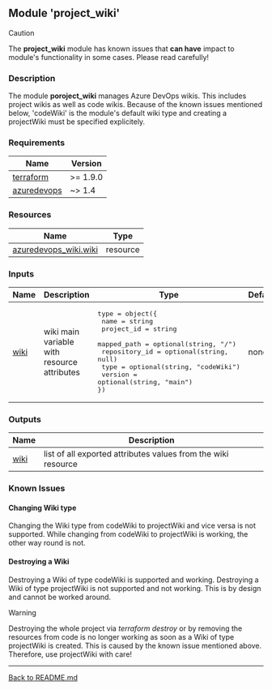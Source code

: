 ## Module 'project_wiki'

> [!CAUTION]
> The **project_wiki** module has known issues that **can have** impact to module's functionality in some cases. Please read carefully!  

### Description

The module **poroject_wiki** manages Azure DevOps wikis. This includes project wikis as well as code wikis. Because of the known issues mentioned below, 'codeWiki' is the module's default wiki type and creating a projectWiki must be specified explicitely.  

### Requirements

| Name | Version |
|------|---------|
| <a name="requirement_terraform"></a> [terraform](#requirement\_terraform) | >= 1.9.0 |
| <a name="requirement_azuredevops"></a> [azuredevops](#requirement\_azuredevops) | ~> 1.4 |

### Resources

| Name | Type |
|------|------|
| [azuredevops_wiki.wiki](https://registry.terraform.io/providers/microsoft/azuredevops/latest/docs/resources/wiki) | resource |

### Inputs

| Name | Description | Type | Default | Required |
|------|-------------|------|---------|:--------:|
| <a name="input_wiki"></a> [wiki](#input\_wiki) | wiki main variable with resource attributes | <pre>type = object({<br>  name = string<br>  project_id = string<br>  mapped_path = optional(string, "/")<br>  repository_id = optional(string, null)<br>  type = optional(string, "codeWiki")<br>  version = optional(string, "main")<br>})<br></pre> | none | yes |

### Outputs

| Name | Description |
|------|-------------|
| <a name="output_wiki"></a> [wiki](#output\_wiki) | list of all exported attributes values from the wiki resource |

### Known Issues

#### Changing Wiki type

Changing the Wiki type from codeWiki to projectWiki and vice versa is not supported. While changing from codeWiki to projectWiki is working, the other way round is not.  

#### Destroying a Wiki

Destroying a Wiki of type codeWiki is supported and working. Destroying a Wiki of type projectWiki is not supported and not working. This is by design and cannot be worked around.  
  
> [!WARNING]  
> Destroying the whole project via <i>terraform destroy</i> or by removing the resources from code is no longer working as soon as a Wiki of type projectWiki is created. This is caused by the known issue mentioned above. Therefore, use projectWiki with care!  
  
---
  
[Back to README.md](../README.md)  
